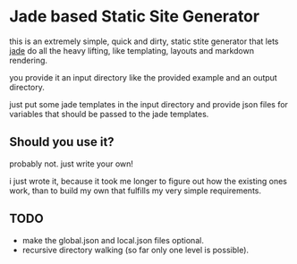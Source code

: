 # Jade based Static Site Generator

this is an extremely simple, quick and dirty, static stite generator that lets
[jade](http://jade-lang.com/) do all the heavy lifting, like templating, 
layouts and markdown rendering.

you provide it an input directory like the provided example and an output 
directory.

just put some jade templates in the input directory and provide json files for 
variables that should be passed to the jade templates.

## Should you use it?

probably not. just write your own!

i just wrote it, because it took me longer to figure out how the existing ones 
work, than to build my own that fulfills my very simple requirements.

## TODO

* make the global.json and local.json files optional.
* recursive directory walking (so far only one level is possible).


